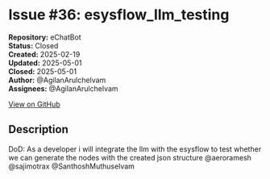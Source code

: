 # Issue #36: esysflow_llm_testing

**Repository:** eChatBot  
**Status:** Closed  
**Created:** 2025-02-19  
**Updated:** 2025-05-01  
**Closed:** 2025-05-01  
**Author:** @AgilanArulchelvam  
**Assignees:** @AgilanArulchelvam  

[View on GitHub](https://github.com/Simtestlab/eChatBot/issues/36)

## Description

DoD:
As a developer i will integrate the llm with the esysflow to test whether we can generate the nodes with the created json structure @aeroramesh @sajimotrax @SanthoshMuthuselvam 